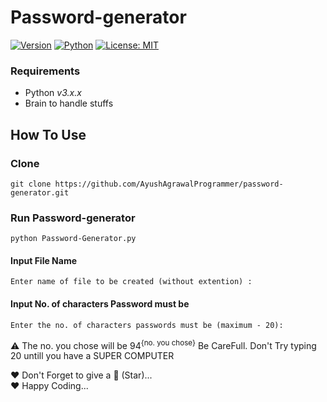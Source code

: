 # Password-generator
[![Version](https://img.shields.io/badge/Version-v1.0.0-blue)](https://www.github.com/AyushAgrawalProgrammer/password-generator.git)
[![Python](https://img.shields.io/badge/Python-v3.6%2B-green)](https://www.python.org/)
[![License: MIT](https://img.shields.io/badge/License-MIT-yellow.svg)](https://opensource.org/licenses/MIT)
### Requirements

-   Python _v3.x.x_
-   Brain to handle stuffs

## How To Use

### Clone

```git clone https://github.com/AyushAgrawalProgrammer/password-generator.git```

### Run Password-generator

```python Password-Generator.py```

#### Input File Name

```Enter name of file to be created (without extention) : ```

#### Input No. of characters Password must be

```Enter the no. of characters passwords must be (maximum - 20): ```

:warning: The no. you chose will be 94<sup>{no. you chose}</sup>
Be CareFull.
Don't Try typing 20 untill you have a SUPER COMPUTER

❤️ Don't Forget to give a 🌟 (Star)...
<br>
❤️ Happy Coding...
